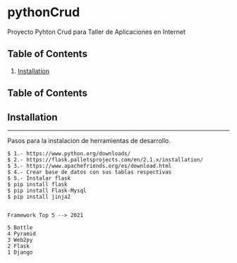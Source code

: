 # pythonCrud
Proyecto Pyhton Crud  para Taller de Aplicaciones en Internet 

## Table of Contents
1. [Installation](#installation)

## Table of Contents

## Installation
***
Pasos para la instalacion de herramientas de desarrollo. 
```
$ 1.- https://www.python.org/downloads/
$ 2.- https://flask.palletsprojects.com/en/2.1.x/installation/
$ 3.- https://www.apachefriends.org/es/download.html
$ 4.- Crear base de datos con sus tablas respectivas
$ 5.- Instalar flask
$ pip install flask 
$ pip install Flask-Mysql
$ pip install jinja2


Framework Top 5 --> 2021

5 Bottle
4 Pyramid
3 Web2py
2 Flask
1 Django

